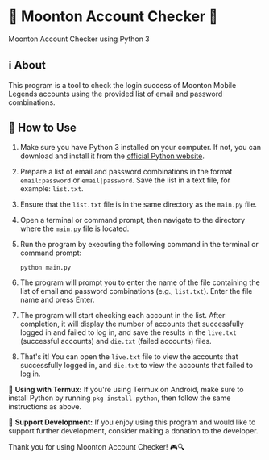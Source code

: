 # 🌟 Moonton Account Checker 🌟

Moonton Account Checker using Python 3

## ℹ️ About

This program is a tool to check the login success of Moonton Mobile Legends accounts using the provided list of email and password combinations.

## 🚀 How to Use

1. Make sure you have Python 3 installed on your computer. If not, you can download and install it from the [official Python website](https://www.python.org/downloads/).

2. Prepare a list of email and password combinations in the format `email:password` or `email|password`. Save the list in a text file, for example: `list.txt`.

3. Ensure that the `list.txt` file is in the same directory as the `main.py` file.

4. Open a terminal or command prompt, then navigate to the directory where the `main.py` file is located.

5. Run the program by executing the following command in the terminal or command prompt:
    ```
    python main.py
    ```

6. The program will prompt you to enter the name of the file containing the list of email and password combinations (e.g., `list.txt`). Enter the file name and press Enter.

7. The program will start checking each account in the list. After completion, it will display the number of accounts that successfully logged in and failed to log in, and save the results in the `live.txt` (successful accounts) and `die.txt` (failed accounts) files.

8. That's it! You can open the `live.txt` file to view the accounts that successfully logged in, and `die.txt` to view the accounts that failed to log in.

📱 **Using with Termux:** If you're using Termux on Android, make sure to install Python by running `pkg install python`, then follow the same instructions as above.

🌟 **Support Development:** If you enjoy using this program and would like to support further development, consider making a donation to the developer.

Thank you for using Moonton Account Checker! 🎮🔍
